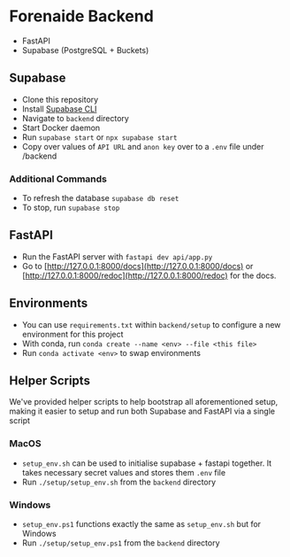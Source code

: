 # Forenaide Backend

- FastAPI
- Supabase (PostgreSQL + Buckets)

## Supabase

- Clone this repository
- Install [Supabase CLI](https://supabase.com/docs/guides/local-development/cli/getting-started#installing-the-supabase-cli)
- Navigate to `backend` directory
- Start Docker daemon
- Run `supabase start` or `npx supabase start`
- Copy over values of `API URL` and `anon key` over to a `.env` file under /backend

### Additional Commands

- To refresh the database `supabase db reset`
- To stop, run `supabase stop`

## FastAPI

- Run the FastAPI server with `fastapi dev api/app.py`
- Go to [http://127.0.0.1:8000/docs](http://127.0.0.1:8000/docs) or [http://127.0.0.1:8000/redoc](http://127.0.0.1:8000/redoc) for the docs.

## Environments

- You can use `requirements.txt` within `backend/setup` to configure a new environment for this project
- With conda, run `conda create --name <env> --file <this file>`
- Run `conda activate <env>` to swap environments

## Helper Scripts

We've provided helper scripts to help bootstrap all aforementioned setup, making it easier to setup and run both Supabase and FastAPI via a single script

### MacOS

- `setup_env.sh` can be used to initialise supabase + fastapi together. It takes necessary secret values and stores them `.env` file
- Run `./setup/setup_env.sh` from the `backend` directory

### Windows

- `setup_env.ps1` functions exactly the same as `setup_env.sh` but for Windows
- Run `./setup/setup_env.ps1` from the `backend` directory
